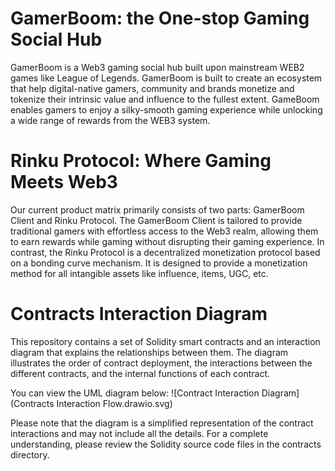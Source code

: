 # GamerBoom: the One-stop Gaming Social Hub
GamerBoom is a Web3 gaming social hub built upon mainstream WEB2 games like League of Legends. GamerBoom is built to create an ecosystem that help digital-native gamers, community and brands monetize and tokenize their intrinsic value and influence to the fullest extent. GameBoom enables gamers to enjoy a silky-smooth gaming experience while unlocking a wide range of rewards from the WEB3 system.

# Rinku Protocol: Where Gaming Meets Web3
Our current product matrix primarily consists of two parts: GamerBoom Client and Rinku Protocol. The GamerBoom Client is tailored to provide traditional gamers with effortless access to the Web3 realm, allowing them to earn rewards while gaming without disrupting their gaming experience. In contrast, the Rinku Protocol is a decentralized monetization protocol based on a bonding curve mechanism. It is designed to provide a monetization method for all intangible assets like influence, items, UGC, etc.

# Contracts Interaction Diagram
This repository contains a set of Solidity smart contracts and an interaction diagram that explains the relationships between them. The diagram illustrates the order of contract deployment, the interactions between the different contracts, and the internal functions of each contract.

You can view the UML diagram below:
![Contract Interaction Diagram](Contracts Interaction Flow.drawio.svg)

Please note that the diagram is a simplified representation of the contract interactions and may not include all the details. For a complete understanding, please review the Solidity source code files in the contracts directory.

